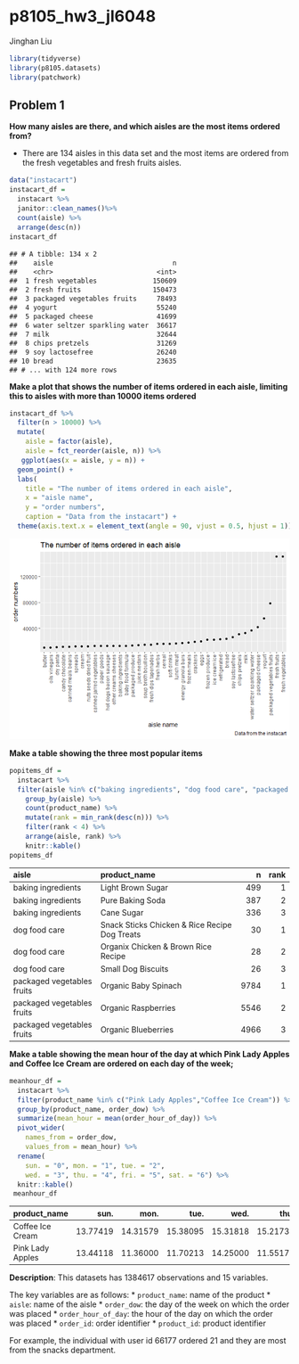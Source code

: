 p8105\_hw3\_jl6048
================
Jinghan Liu

``` r
library(tidyverse)
library(p8105.datasets)
library(patchwork)
```

## Problem 1

**How many aisles are there, and which aisles are the most items ordered
from?**

-   There are 134 aisles in this data set and the most items are ordered
    from the fresh vegetables and fresh fruits aisles.

``` r
data("instacart")
instacart_df =
  instacart %>%
  janitor::clean_names()%>%
  count(aisle) %>%
  arrange(desc(n))
instacart_df
```

    ## # A tibble: 134 x 2
    ##    aisle                              n
    ##    <chr>                          <int>
    ##  1 fresh vegetables              150609
    ##  2 fresh fruits                  150473
    ##  3 packaged vegetables fruits     78493
    ##  4 yogurt                         55240
    ##  5 packaged cheese                41699
    ##  6 water seltzer sparkling water  36617
    ##  7 milk                           32644
    ##  8 chips pretzels                 31269
    ##  9 soy lactosefree                26240
    ## 10 bread                          23635
    ## # ... with 124 more rows

**Make a plot that shows the number of items ordered in each aisle,
limiting this to aisles with more than 10000 items ordered**

``` r
instacart_df %>%
  filter(n > 10000) %>%
  mutate(
    aisle = factor(aisle),
    aisle = fct_reorder(aisle, n)) %>%
   ggplot(aes(x = aisle, y = n)) + 
  geom_point() + 
  labs(
    title = "The number of items ordered in each aisle",
    x = "aisle name",
    y = "order numbers",
    caption = "Data from the instacart") + 
  theme(axis.text.x = element_text(angle = 90, vjust = 0.5, hjust = 1))
```

![](p8105_hw3_jl6048_files/figure-gfm/unnamed-chunk-3-1.png)<!-- -->

**Make a table showing the three most popular items**

``` r
popitems_df = 
  instacart %>%
  filter(aisle %in% c("baking ingredients", "dog food care", "packaged vegetables fruits")) %>% 
    group_by(aisle) %>% 
    count(product_name) %>% 
    mutate(rank = min_rank(desc(n))) %>%
    filter(rank < 4) %>% 
    arrange(aisle, rank) %>% 
    knitr::kable()
popitems_df
```

| aisle                      | product\_name                                 |    n | rank |
|:---------------------------|:----------------------------------------------|-----:|-----:|
| baking ingredients         | Light Brown Sugar                             |  499 |    1 |
| baking ingredients         | Pure Baking Soda                              |  387 |    2 |
| baking ingredients         | Cane Sugar                                    |  336 |    3 |
| dog food care              | Snack Sticks Chicken & Rice Recipe Dog Treats |   30 |    1 |
| dog food care              | Organix Chicken & Brown Rice Recipe           |   28 |    2 |
| dog food care              | Small Dog Biscuits                            |   26 |    3 |
| packaged vegetables fruits | Organic Baby Spinach                          | 9784 |    1 |
| packaged vegetables fruits | Organic Raspberries                           | 5546 |    2 |
| packaged vegetables fruits | Organic Blueberries                           | 4966 |    3 |

**Make a table showing the mean hour of the day at which Pink Lady
Apples and Coffee Ice Cream are ordered on each day of the week;**

``` r
meanhour_df =
  instacart %>%
  filter(product_name %in% c("Pink Lady Apples","Coffee Ice Cream")) %>%
  group_by(product_name, order_dow) %>%
  summarize(mean_hour = mean(order_hour_of_day)) %>%
  pivot_wider(
    names_from = order_dow,
    values_from = mean_hour) %>% 
  rename(
    sun. = "0", mon. = "1", tue. = "2", 
    wed. = "3", thu. = "4", fri. = "5", sat. = "6") %>% 
  knitr::kable()
 meanhour_df 
```

| product\_name    |     sun. |     mon. |     tue. |     wed. |     thu. |     fri. |     sat. |
|:-----------------|---------:|---------:|---------:|---------:|---------:|---------:|---------:|
| Coffee Ice Cream | 13.77419 | 14.31579 | 15.38095 | 15.31818 | 15.21739 | 12.26316 | 13.83333 |
| Pink Lady Apples | 13.44118 | 11.36000 | 11.70213 | 14.25000 | 11.55172 | 12.78431 | 11.93750 |

**Description**: This datasets has 1384617 observations and 15
variables.

The key variables are as follows: \* `product_name`: name of the product
\* `aisle`: name of the aisle \* `order_dow`: the day of the week on
which the order was placed \* `order_hour_of_day`: the hour of the day
on which the order was placed \* `order_id`: order identifier \*
`product_id`: product identifier

For example, the individual with user id 66177 ordered 21 and they are
most from the snacks department.
